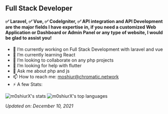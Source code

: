## Full Stack Developer
#### ✅ Laravel, ✅ Vue,  ✅ CodeIgniter, ✅ API integration and API Development are the major fields I have expertise in, if you need a customized Web Application or Dashboard or Admin Panel or any type of website, I would be glad to assist you!

- 🔭 I’m currently working on Full Stack Development with laravel and vue
- 🌱 I’m currently learning React
- 👯 I’m looking to collaborate on any php projects
- 🤔 I’m looking for help with flutter
- 💬 Ask me about php and js
- 📫 How to reach me: moshiur@chromatic.network
- ⚡ A few Stats:


![m0shiurX's stats][m0shiurX-readme-stats] ![m0shiurX's top languages][nb-top-langs2]    


[m0shiurX-readme-stats]: https://gh.tutorialfeed.com/api?username=m0shiurX&hide_rank=false&show_icons=true&border_radius=12&disable_animations=true&hide_rank=true&count_private=true&hide_title=true&hide=issues&lineheight=0.8&line_height=24&theme=ayu-mirage&icon_color=fcf5a4

[nb-top-langs2]: https://gh.tutorialfeed.com/api/top-langs/?username=m0shiurX&langs_count=6&card_width=417&border_radius=12&hide_title=true&hide_repos=vapesurplus&layout=compact&theme=ayu-mirage&icon_color=fcf5a4

*Updated on: December 10, 2021*
